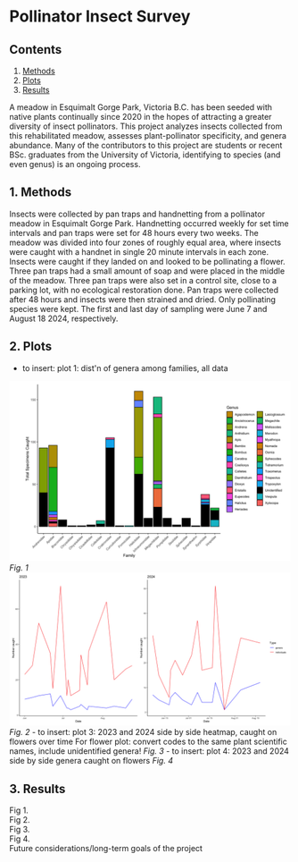 # Pollinator Insect Survey
## Contents

1. [Methods](#1-methods)  
2. [Plots](#2-plots)  
3. [Results](#3-Results)
  
A meadow in Esquimalt Gorge Park, Victoria B.C. has been seeded with native plants continually since 2020 in the hopes of attracting a greater diversity of insect pollinators. This project analyzes insects collected from this rehabilitated meadow, assesses plant-pollinator specificity, and genera abundance. Many of the contributors to this project are students or recent BSc. graduates from the University of Victoria, identifying to species (and even genus) is an ongoing process.

## 1. Methods
Insects were collected by pan traps and handnetting from a pollinator meadow in Esquimalt Gorge Park. Handnetting occurred weekly for set time intervals and pan traps were set for 48 hours every two weeks. The meadow was divided into four zones of roughly equal area, where insects were caught with a handnet in single 20 minute intervals in each zone. Insects were caught if they landed on and looked to be pollinating a flower. Three pan traps had a small amount of soap and were placed in the middle of the meadow. Three pan traps were also set in a control site, close to a parking lot, with no ecological restoration done. Pan traps were collected after 48 hours and insects were then strained and dried. Only pollinating species were kept. The first and last day of sampling were June 7 and August 18 2024, respectively.

## 2. Plots  
- to insert: plot 1: dist'n of genera among families, all data   
<img src="plots/for_readme/genera_distn.jpeg" alt="drawing" width="700"/>  
<i>Fig. 1</i>  
<img src="plots/for_readme/genera_over_time.jpeg" alt="drawing" width="700"/>  
<i>Fig. 2</i>
- to insert: plot 3: 2023 and 2024 side by side heatmap, caught on flowers over time  
For flower plot: convert codes to the same plant scientific names, include unidentified genera!
<i>Fig. 3</i>
- to insert: plot 4: 2023 and 2024 side by side genera caught on flowers  
<i>Fig. 4</i>

## 3. Results  
Fig 1.  
Fig 2.  
Fig 3.  
Fig 4.  
Future considerations/long-term goals of the project